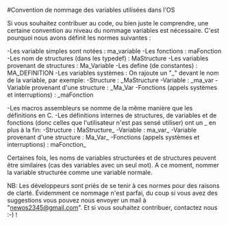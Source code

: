 #Convention de nommage des variables utilisées dans l'OS

Si vous souhaitez contribuer au code, ou bien juste le comprendre, une certaine convention au niveau du nommage variables est nécessaire.
C'est pourquoi nous avons définit les normes suivantes :

-Les variable simples sont notées : ma_variable
-Les fonctions : maFonction
-Les nom de structures (dans les typedef) : MaStructure
-Les variables provenant de structures : Ma_Variable
-Les define (de constantes) : MA_DEFINITION
-Les variables systèmes : On rajoute un "_" devant le nom de la variable, par exemple:
     -Structure : _MaStructure
     -Variable : _ma_var
     -Variable provenant d'une structure : _Ma_Var
     -Fonctions (appels systèmes et interruptions) : _maFonction

-Les macros assembleurs se nomme de la même manière que les définitions en C.
-Les définitions internes de structures, de variables et de fonctions (donc celles que l'utilisateur n'est pas sensé utiliser)
ont un _ en plus à la fin:
    -Structure : MaStructure_
    -Variable : ma_var_
    -Variable provenant d'une structure : Ma_Var_
    -Fonctions (appels systèmes et interruptions) : maFonction_

Certaines fois, les noms de variables structurées et de structures peuvent être similaires (cas des variables avec un seul mot). A ce moment, 
nommer la variable structurée comme une variable normale.

NB: Les développeurs sont priés de se tenir à ces normes pour des raisons de clarté. Évidemment ce nommage n'est parfai, du coup si vous avez des suggestions vous pouvez nous envoyer un mail à "newos2345@gmail.com". Et si vous souhaitez contribuer, contactez nous :-) !
